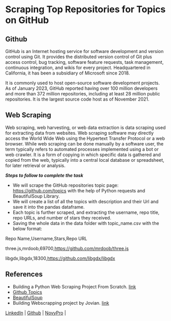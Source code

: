 # Scraping Top Repositories for Topics on GitHub

## Github
GitHub is an Internet hosting service for software development and version control using Git. It provides the distributed version control of Git plus access control, bug tracking, software feature requests, task management, continuous integration, and wikis for every project. Headquartered in California, it has been a subsidiary of Microsoft since 2018.

It is commonly used to host open-source software development projects. As of January 2023, GitHub reported having over 100 million developers and more than 372 million repositories, including at least 28 million public repositories. It is the largest source code host as of November 2021.

## Web Scraping
Web scraping, web harvesting, or web data extraction is data scraping used for extracting data from websites. Web scraping software may directly access the World Wide Web using the Hypertext Transfer Protocol or a web browser. While web scraping can be done manually by a software user, the term typically refers to automated processes implemented using a bot or web crawler. It is a form of copying in which specific data is gathered and copied from the web, typically into a central local database or spreadsheet, for later retrieval or analysis.

***Steps to follow to complete the task***
- We will scrape the GitHub repositories topic page: https://github.com/topics with the help of Python requests and BeautifulSoup Library.
- We will create a list of all the topics with description and their Url and save it into the pandas dataframe.
- Each topic is further scraped, and extracting the username, repo title, repo URLs, and number of stars they received.
- Saving the whole data in the data folder with topic_name.csv with the below format:

Repo Name,Username,Stars,Repo URL

three.js,mrdoob,69700,https://github.com/mrdoob/three.js

libgdx,libgdx,18300,https://github.com/libgdx/libgdx

## References
- Building a Python Web Scraping Project From Scratch. [link](https://jovian.com/aakashns/python-web-scraping-project-guide)
- [Github Topics](https://github.com/topics)
- [BeautifulSoup](https://www.crummy.com/software/BeautifulSoup/bs4/doc/)
- Building Webscrapping project by Jovian. [link](https://www.youtube.com/watch?v=RKsLLG-bzEY)

<nav>
<a href="https://www.linkedin.com/in/rathore793/">LinkedIn</a> |
<a href="https://github.com/rathore793">Github</a> |
<a href="https://www.novypro.com/profile_projects/rahulrathore">NovyPro</a> |
</nav>
